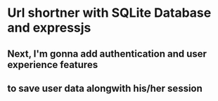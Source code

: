 # Url shortner with SQLite Database and expressjs

## Next, I'm gonna add authentication and user experience features 
## to save user data alongwith his/her session


